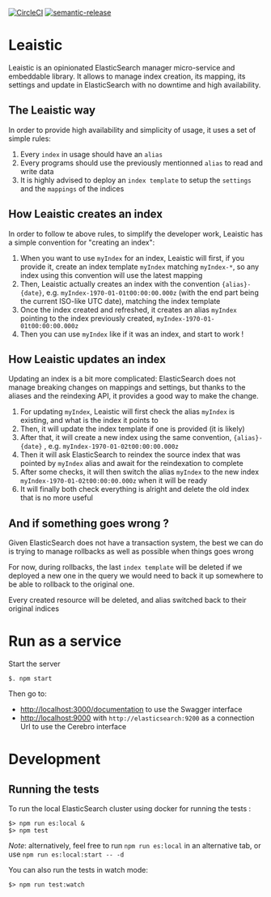 [![CircleCI](https://circleci.com/gh/nearform/leaistic.svg?style=svg&circle-token=4b2a232c7e549a0ef8df33ad69929077cb15acb4)](https://circleci.com/gh/nearform/leaistic)
[![semantic-release](https://img.shields.io/badge/%20%20%F0%9F%93%A6%F0%9F%9A%80-semantic--release-e10079.svg)](https://github.com/semantic-release/semantic-release)
# Leaistic
Leaistic is an opinionated ElasticSearch manager micro-service and embeddable library. It allows to manage index creation, its mapping, its settings and update in ElasticSearch with no downtime and high availability.

## The Leaistic way

In order to provide high availability and simplicity of usage, it uses a set of simple rules:

1.  Every `index` in usage should have an `alias`
2.  Every programs should use the previously mentionned `alias` to read and write data
3.  It is highly advised to deploy an `index template` to setup the `settings` and the `mappings` of the indices

## How Leaistic creates an index

In order to follow te above rules, to simplify the developer work, Leaistic has a simple convention for "creating an index":

1.  When you want to use `myIndex` for an index, Leaistic will first, if you provide it, create an index template `myIndex` matching `myIndex-*`, so any index using this convention will use the latest mapping
2.  Then, Leaistic actually creates an index with the convention `{alias}-{date}`, e.g. `myIndex-1970-01-01t00:00:00.000z` (with the end part being the current ISO-like UTC date), matching the index template
3.  Once the index created and refreshed, it creates an alias `myIndex` pointing to the index previously created, `myIndex-1970-01-01t00:00:00.000z`
4.  Then you can use `myIndex` like if it was an index, and start to work !

## How Leaistic updates an index

Updating an index is a bit more complicated: ElasticSearch does not manage breaking changes on mappings and settings, but thanks to the aliases and the reindexing API, it provides a good way to make the change.

1.  For updating `myIndex`, Leaistic will first check the alias `myIndex` is existing, and what is the index it points to
2.  Then, it will update the index template if one is provided (it is likely)
3.  After that, it will create a new index using the same convention, `{alias}-{date}` , e.g. `myIndex-1970-01-02t00:00:00.000z`
4.  Then it will ask ElasticSearch to reindex the source index that was pointed by `myIndex` alias and await for the reindexation to complete
5.  After some checks, it will then switch the alias `myIndex` to the new index `myIndex-1970-01-02t00:00:00.000z` when it will be ready
6.  It will finally both check everything is alright and delete the old index that is no more useful

## And if something goes wrong ?

Given ElasticSearch does not have a transaction system, the best we can do is trying to manage rollbacks as well as possible when things goes wrong

For now, during rollbacks, the last `index template` will be deleted if we deployed a new one in the query we would need to back it up somewhere to be able to rollback to the original one.

Every created resource will be deleted, and alias switched back to their original indices

# Run as a service

Start the server
```console
$. npm start
```

Then go to:
-   [http://localhost:3000/documentation]() to use the Swagger interface
-   [http://localhost:9000]() with `http://elasticsearch:9200` as a connection Url to use the Cerebro interface

# Development

## Running the tests

To run the local ElasticSearch cluster using docker for running the tests :

```console
$> npm run es:local &
$> npm test
```
*Note*: alternatively, feel free to run `npm run es:local` in an alternative tab, or use `npm run es:local:start -- -d`

You can also run the tests in watch mode:
```
$> npm run test:watch
```
